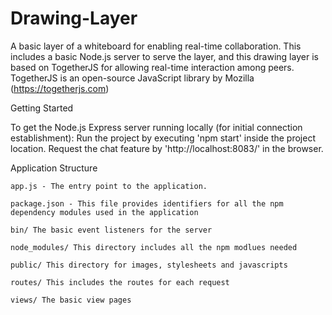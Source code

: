 # Drawing-Layer

A basic layer of a whiteboard for enabling real-time collaboration. 
This includes a basic Node.js server to serve the layer, and this drawing layer is based on TogetherJS for allowing real-time interaction among peers.
TogetherJS is an open-source JavaScript library by Mozilla (https://togetherjs.com)

Getting Started

To get the Node.js Express server running locally (for initial connection establishment): Run the project by executing 'npm start' inside the project location.
Request the chat feature by 'http://localhost:8083/' in the browser.

Application Structure

    app.js - The entry point to the application.

    package.json - This file provides identifiers for all the npm dependency modules used in the application

    bin/ The basic event listeners for the server

    node_modules/ This directory includes all the npm modlues needed

    public/ This directory for images, stylesheets and javascripts

    routes/ This includes the routes for each request

    views/ The basic view pages
  
